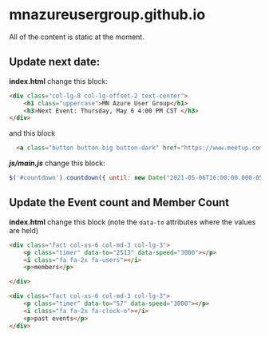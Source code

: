 # mnazureusergroup.github.io

All of the content is static at the moment. 

## Update next date:

**index.html** change this block:

```html
<div class="col-lg-8 col-lg-offset-2 text-center">
    <h1 class="uppercase">MN Azure User Group</h1>
    <h3>Next Event: Thursday, May 6 4:00 PM CST </h3>
</div>
```

and this block
```html
  <a class="button button-big button-dark" href="https://www.meetup.com/Minneapolis-Azure-Cloud-Computing-Meetup/events/vcmvkrycchbjb/">register for the next event</a>
```

***js/main.js*** change this block:

```javascript
$('#countdown').countdown({ until: new Date("2021-05-06T16:00:00.000-05:00") }); // enter event day
```

## Update the Event count and Member Count

**index.html** change this block (note the `data-to` attributes where the values are held)

```html
<div class="fact col-xs-6 col-md-3 col-lg-3">
    <p class="timer" data-to="2513" data-speed="3000"></p>
    <i class="fa fa-2x fa-users"></i>
    <p>members</p>

</div>

<div class="fact col-xs-6 col-md-3 col-lg-3">
    <p class="timer" data-to="57" data-speed="3000"></p>
    <i class="fa fa-2x fa-clock-o"></i>
    <p>past events</p>
</div>
```
